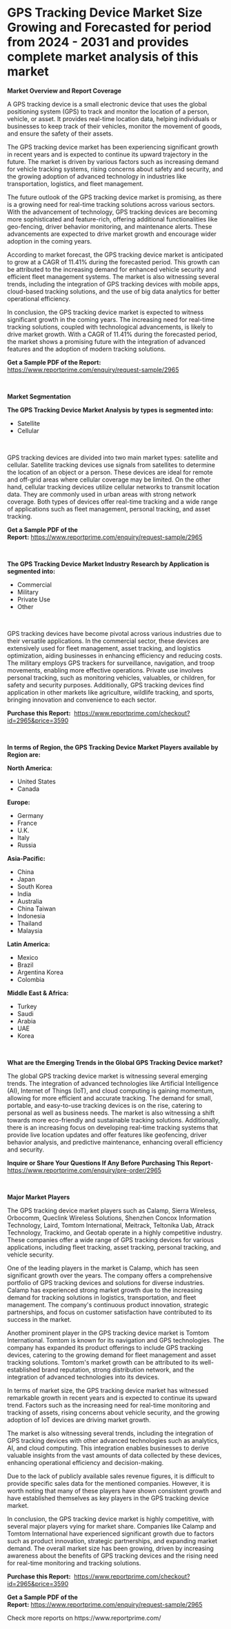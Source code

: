 <p><h1>GPS Tracking Device Market Size Growing and Forecasted for period from 2024 - 2031 and provides complete market analysis of this market</h1></p><p><strong>Market Overview and Report Coverage</strong></p>
<p><p>A GPS tracking device is a small electronic device that uses the global positioning system (GPS) to track and monitor the location of a person, vehicle, or asset. It provides real-time location data, helping individuals or businesses to keep track of their vehicles, monitor the movement of goods, and ensure the safety of their assets.</p><p>The GPS tracking device market has been experiencing significant growth in recent years and is expected to continue its upward trajectory in the future. The market is driven by various factors such as increasing demand for vehicle tracking systems, rising concerns about safety and security, and the growing adoption of advanced technology in industries like transportation, logistics, and fleet management.</p><p>The future outlook of the GPS tracking device market is promising, as there is a growing need for real-time tracking solutions across various sectors. With the advancement of technology, GPS tracking devices are becoming more sophisticated and feature-rich, offering additional functionalities like geo-fencing, driver behavior monitoring, and maintenance alerts. These advancements are expected to drive market growth and encourage wider adoption in the coming years.</p><p>According to market forecast, the GPS tracking device market is anticipated to grow at a CAGR of 11.41% during the forecasted period. This growth can be attributed to the increasing demand for enhanced vehicle security and efficient fleet management systems. The market is also witnessing several trends, including the integration of GPS tracking devices with mobile apps, cloud-based tracking solutions, and the use of big data analytics for better operational efficiency.</p><p>In conclusion, the GPS tracking device market is expected to witness significant growth in the coming years. The increasing need for real-time tracking solutions, coupled with technological advancements, is likely to drive market growth. With a CAGR of 11.41% during the forecasted period, the market shows a promising future with the integration of advanced features and the adoption of modern tracking solutions.</p></p>
<p><strong>Get a Sample PDF of the Report:</strong> <a href="https://www.reportprime.com/enquiry/request-sample/2965">https://www.reportprime.com/enquiry/request-sample/2965</a></p>
<p>&nbsp;</p>
<p><strong>Market Segmentation</strong></p>
<p><strong>The GPS Tracking Device Market Analysis by types is segmented into:</strong></p>
<p><ul><li>Satellite</li><li>Cellular</li></ul></p>
<p>&nbsp;</p>
<p><p>GPS tracking devices are divided into two main market types: satellite and cellular. Satellite tracking devices use signals from satellites to determine the location of an object or a person. These devices are ideal for remote and off-grid areas where cellular coverage may be limited. On the other hand, cellular tracking devices utilize cellular networks to transmit location data. They are commonly used in urban areas with strong network coverage. Both types of devices offer real-time tracking and a wide range of applications such as fleet management, personal tracking, and asset tracking.</p></p>
<p><strong>Get a Sample PDF of the Report:</strong>&nbsp;<a href="https://www.reportprime.com/enquiry/request-sample/2965">https://www.reportprime.com/enquiry/request-sample/2965</a></p>
<p>&nbsp;</p>
<p><strong>The GPS Tracking Device Market Industry Research by Application is segmented into:</strong></p>
<p><ul><li>Commercial</li><li>Military</li><li>Private Use</li><li>Other</li></ul></p>
<p>&nbsp;</p>
<p><p>GPS tracking devices have become pivotal across various industries due to their versatile applications. In the commercial sector, these devices are extensively used for fleet management, asset tracking, and logistics optimization, aiding businesses in enhancing efficiency and reducing costs. The military employs GPS trackers for surveillance, navigation, and troop movements, enabling more effective operations. Private use involves personal tracking, such as monitoring vehicles, valuables, or children, for safety and security purposes. Additionally, GPS tracking devices find application in other markets like agriculture, wildlife tracking, and sports, bringing innovation and convenience to each sector.</p></p>
<p><strong>Purchase this Report:</strong>&nbsp; <a href="https://www.reportprime.com/checkout?id=2965&price=3590">https://www.reportprime.com/checkout?id=2965&price=3590</a></p>
<p>&nbsp;</p>
<p><strong>In terms of Region, the GPS Tracking Device Market Players available by Region are:</strong></p>
<p>
    <p> <strong> North America: </strong>
        <ul>
            <li>United States</li>
            <li>Canada</li>
        </ul>
        </p> 
    <p> <strong> Europe: </strong>
        <ul>
            <li>Germany</li>
            <li>France</li>
            <li>U.K.</li>
            <li>Italy</li>
            <li>Russia</li>
        </ul>
        </p> 
    <p> <strong> Asia-Pacific: </strong>
        <ul>
            <li>China</li>
            <li>Japan</li>
            <li>South Korea</li>
            <li>India</li>
            <li>Australia</li>
            <li>China Taiwan</li>
            <li>Indonesia</li>
            <li>Thailand</li>
            <li>Malaysia</li>
        </ul>
        </p> 
    <p> <strong> Latin America: </strong>
        <ul>
            <li>Mexico</li>
            <li>Brazil</li>
            <li>Argentina Korea</li>
            <li>Colombia</li>
        </ul>
        </p> 
    <p> <strong> Middle East & Africa: </strong>
        <ul>
            <li>Turkey</li>
            <li>Saudi</li>
            <li>Arabia</li>
            <li>UAE</li>
            <li>Korea</li>
        </ul>
    </p>
    </p>
<p>&nbsp;</p>
<p><strong>What are the Emerging Trends in the Global GPS Tracking Device market?</strong></p>
<p><p>The global GPS tracking device market is witnessing several emerging trends. The integration of advanced technologies like Artificial Intelligence (AI), Internet of Things (IoT), and cloud computing is gaining momentum, allowing for more efficient and accurate tracking. The demand for small, portable, and easy-to-use tracking devices is on the rise, catering to personal as well as business needs. The market is also witnessing a shift towards more eco-friendly and sustainable tracking solutions. Additionally, there is an increasing focus on developing real-time tracking systems that provide live location updates and offer features like geofencing, driver behavior analysis, and predictive maintenance, enhancing overall efficiency and security.</p></p>
<p><strong>Inquire or Share Your Questions If Any Before Purchasing This Report</strong>- <a href="https://www.reportprime.com/enquiry/pre-order/2965">https://www.reportprime.com/enquiry/pre-order/2965</a></p>
<p>&nbsp;</p>
<p><strong>Major Market Players</strong></p>
<p><p>The GPS tracking device market players such as Calamp, Sierra Wireless, Orbocomm, Queclink Wireless Solutions, Shenzhen Concox Information Technology, Laird, Tomtom International, Meitrack, Teltonika Uab, Atrack Technology, Trackimo, and Geotab operate in a highly competitive industry. These companies offer a wide range of GPS tracking devices for various applications, including fleet tracking, asset tracking, personal tracking, and vehicle security.</p><p>One of the leading players in the market is Calamp, which has seen significant growth over the years. The company offers a comprehensive portfolio of GPS tracking devices and solutions for diverse industries. Calamp has experienced strong market growth due to the increasing demand for tracking solutions in logistics, transportation, and fleet management. The company's continuous product innovation, strategic partnerships, and focus on customer satisfaction have contributed to its success in the market.</p><p>Another prominent player in the GPS tracking device market is Tomtom International. Tomtom is known for its navigation and GPS technologies. The company has expanded its product offerings to include GPS tracking devices, catering to the growing demand for fleet management and asset tracking solutions. Tomtom's market growth can be attributed to its well-established brand reputation, strong distribution network, and the integration of advanced technologies into its devices.</p><p>In terms of market size, the GPS tracking device market has witnessed remarkable growth in recent years and is expected to continue its upward trend. Factors such as the increasing need for real-time monitoring and tracking of assets, rising concerns about vehicle security, and the growing adoption of IoT devices are driving market growth.</p><p>The market is also witnessing several trends, including the integration of GPS tracking devices with other advanced technologies such as analytics, AI, and cloud computing. This integration enables businesses to derive valuable insights from the vast amounts of data collected by these devices, enhancing operational efficiency and decision-making.</p><p>Due to the lack of publicly available sales revenue figures, it is difficult to provide specific sales data for the mentioned companies. However, it is worth noting that many of these players have shown consistent growth and have established themselves as key players in the GPS tracking device market.</p><p>In conclusion, the GPS tracking device market is highly competitive, with several major players vying for market share. Companies like Calamp and Tomtom International have experienced significant growth due to factors such as product innovation, strategic partnerships, and expanding market demand. The overall market size has been growing, driven by increasing awareness about the benefits of GPS tracking devices and the rising need for real-time monitoring and tracking solutions.</p></p>
<p><strong>Purchase this Report:</strong>&nbsp;&nbsp;<a href="https://www.reportprime.com/checkout?id=2965&price=3590">https://www.reportprime.com/checkout?id=2965&price=3590</a></p>
<p></p>
<p><strong>Get a Sample PDF of the Report:</strong>&nbsp;<a href="https://www.reportprime.com/enquiry/request-sample/2965">https://www.reportprime.com/enquiry/request-sample/2965</a></p>
<p>Check more reports on https://www.reportprime.com/</p>